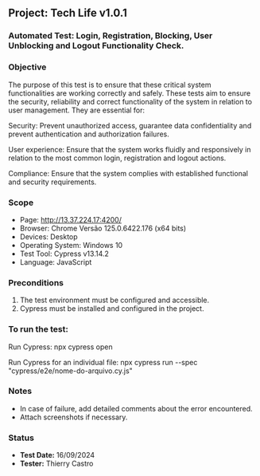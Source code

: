 ## Project: Tech Life v1.0.1

### Automated Test: Login, Registration, Blocking, User Unblocking and Logout Functionality Check.

### Objective
The purpose of this test is to ensure that these critical system functionalities are working correctly and safely.
These tests aim to ensure the security, reliability and correct functionality of the system in relation to user management. They are essential for:

Security: Prevent unauthorized access, guarantee data confidentiality and prevent authentication and authorization failures.

User experience: Ensure that the system works fluidly and responsively in relation to the most common login, registration and logout actions.

Compliance: Ensure that the system complies with established functional and security requirements.

### Scope
- Page: http://13.37.224.17:4200/
- Browser: Chrome Versão 125.0.6422.176 (x64 bits)
- Devices: Desktop
- Operating System: Windows 10
- Test Tool: Cypress v13.14.2
- Language: JavaScript

### Preconditions
1. The test environment must be configured and accessible.
2. Cypress must be installed and configured in the project.

### To run the test:
Run Cypress: npx cypress open

Run Cypress for an individual file: npx cypress run --spec "cypress/e2e/nome-do-arquivo.cy.js"

### Notes
- In case of failure, add detailed comments about the error encountered.
- Attach screenshots if necessary.

### Status
- **Test Date:** 16/09/2024
- **Tester:** Thierry Castro
